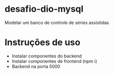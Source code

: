 # desafio-dio-mysql
Modelar um banco de controle de séries assistidas

# Instruções de uso

- Instalar componentes do backend
- Instalar componentes de frontend (npm i)
- Backend na porta 5000
